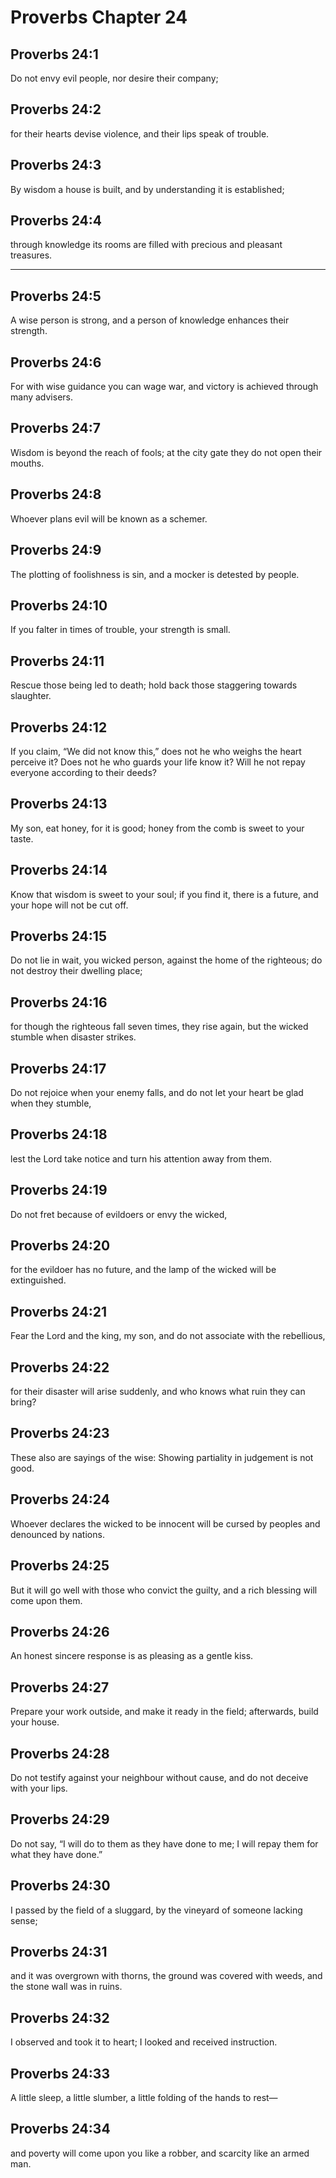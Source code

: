 # Proverbs Chapter 24

## Proverbs 24:1

Do not envy evil people, nor desire their company;

## Proverbs 24:2

for their hearts devise violence, and their lips speak of trouble.

## Proverbs 24:3

By wisdom a house is built, and by understanding it is established;

## Proverbs 24:4

through knowledge its rooms are filled with precious and pleasant treasures.

---

## Proverbs 24:5

A wise person is strong, and a person of knowledge enhances their strength.

## Proverbs 24:6

For with wise guidance you can wage war, and victory is achieved through many advisers.

## Proverbs 24:7

Wisdom is beyond the reach of fools; at the city gate they do not open their mouths.

## Proverbs 24:8

Whoever plans evil will be known as a schemer.

## Proverbs 24:9

The plotting of foolishness is sin, and a mocker is detested by people.

## Proverbs 24:10

If you falter in times of trouble, your strength is small.

## Proverbs 24:11

Rescue those being led to death; hold back those staggering towards slaughter.

## Proverbs 24:12

If you claim, “We did not know this,” does not he who weighs the heart perceive it? Does not he who guards your life know it? Will he not repay everyone according to their deeds?

## Proverbs 24:13

My son, eat honey, for it is good; honey from the comb is sweet to your taste.

## Proverbs 24:14

Know that wisdom is sweet to your soul; if you find it, there is a future, and your hope will not be cut off.

## Proverbs 24:15

Do not lie in wait, you wicked person, against the home of the righteous; do not destroy their dwelling place;

## Proverbs 24:16

for though the righteous fall seven times, they rise again, but the wicked stumble when disaster strikes.

## Proverbs 24:17

Do not rejoice when your enemy falls, and do not let your heart be glad when they stumble,

## Proverbs 24:18

lest the Lord take notice and turn his attention away from them.

## Proverbs 24:19

Do not fret because of evildoers or envy the wicked,

## Proverbs 24:20

for the evildoer has no future, and the lamp of the wicked will be extinguished.

## Proverbs 24:21

Fear the Lord and the king, my son, and do not associate with the rebellious,

## Proverbs 24:22

for their disaster will arise suddenly, and who knows what ruin they can bring?

## Proverbs 24:23

These also are sayings of the wise: Showing partiality in judgement is not good.

## Proverbs 24:24

Whoever declares the wicked to be innocent will be cursed by peoples and denounced by nations.

## Proverbs 24:25

But it will go well with those who convict the guilty, and a rich blessing will come upon them.

## Proverbs 24:26

An honest sincere response is as pleasing as a gentle kiss.

## Proverbs 24:27

Prepare your work outside, and make it ready in the field; afterwards, build your house.

## Proverbs 24:28

Do not testify against your neighbour without cause, and do not deceive with your lips.

## Proverbs 24:29

Do not say, “I will do to them as they have done to me; I will repay them for what they have done.”

## Proverbs 24:30

I passed by the field of a sluggard, by the vineyard of someone lacking sense;

## Proverbs 24:31

and it was overgrown with thorns, the ground was covered with weeds, and the stone wall was in ruins.

## Proverbs 24:32

I observed and took it to heart; I looked and received instruction.

## Proverbs 24:33

A little sleep, a little slumber, a little folding of the hands to rest—

## Proverbs 24:34

and poverty will come upon you like a robber, and scarcity like an armed man.

